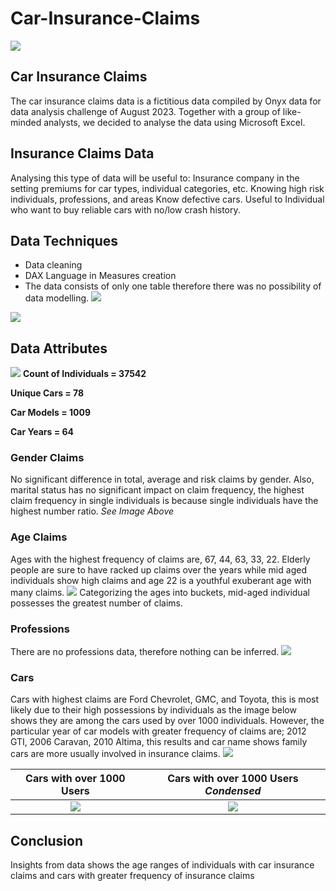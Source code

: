 # Car-Insurance-Claims

![](https://user-images.githubusercontent.com/97166079/260829805-64051959-66ca-44b4-bf83-5657c6dc1446.jpg)

## Car Insurance Claims
The car insurance claims data is a fictitious data compiled by Onyx data for data analysis challenge of August 2023. Together with a group of like-minded analysts, we decided to analyse the data using Microsoft Excel.
## Insurance Claims Data 
Analysing this type of data will be useful to:
Insurance company in the setting premiums for car types, individual categories, etc.
Knowing high risk individuals, professions, and areas
Know defective cars.
Useful to Individual who want to buy reliable cars with no/low crash history.

## Data Techniques
- Data cleaning 
- DAX Language in Measures creation
- The data consists of only one table therefore there was no possibility of data modelling.
![](https://user-images.githubusercontent.com/97166079/260900626-936b6a92-a624-45bb-a9bf-2205a40204eb.png)

![](https://user-images.githubusercontent.com/97166079/260900591-99463940-110a-4032-9f9b-e276f2635e1e.png)


## Data Attributes 
![](https://user-images.githubusercontent.com/97166079/260836285-ca94f7f6-40a3-480f-9644-6dd558a14f53.png)
**Count of Individuals = 37542**

**Unique Cars = 78**

**Car Models = 1009**

**Car Years = 64**

### Gender Claims 
No significant difference in total, average and risk claims by gender. Also, marital status has no significant impact on claim frequency, the highest claim frequency in single individuals is because single individuals have the highest number ratio. _See Image Above_
### Age Claims
Ages with the highest frequency of claims are, 67, 44, 63, 33, 22. Elderly people are sure to have racked up claims over the years while mid aged individuals show high claims and age 22 is a youthful exuberant age with many claims.
![](https://user-images.githubusercontent.com/97166079/260830223-d006b6e2-a612-4037-86a9-cd40c498ce17.png)
Categorizing the ages into buckets, mid-aged individual possesses the greatest number of claims.
### Professions
There are no professions data, therefore nothing can be inferred.
![](https://user-images.githubusercontent.com/97166079/260830126-a1888b4a-24da-4ecc-bf52-79759cef0c0b.png)

### Cars
Cars with highest claims are Ford Chevrolet, GMC, and Toyota, this is most likely due to their high possessions by individuals as the image below shows they are among the cars used by over 1000 individuals. 
However, the particular year of car models with greater frequency of claims are; 2012 GTI, 2006 Caravan, 2010 Altima, this results and car name shows family cars are more usually involved in insurance claims. 
![](https://user-images.githubusercontent.com/97166079/260830261-196ca3e1-44ed-4756-94d0-edf7925c1d83.png)

Cars with over 1000 Users              |      Cars with over 1000 Users _Condensed_
:-------------------------------------:|:------------------------------------------:
![](https://user-images.githubusercontent.com/97166079/260830281-3831ee84-eae2-45fa-a00c-02ef0b9d59bc.png)                      |![](https://user-images.githubusercontent.com/97166079/260830301-ddd17901-d53d-4b5c-a6cf-15354fe4d792.png)

## Conclusion
Insights from data shows the age ranges of individuals with car insurance claims and cars with greater frequency of insurance claims
